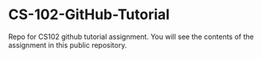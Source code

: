 # CS-102-GitHub-Tutorial
Repo for CS102 github tutorial assignment.
You will see the contents of the assignment in this public repository.
